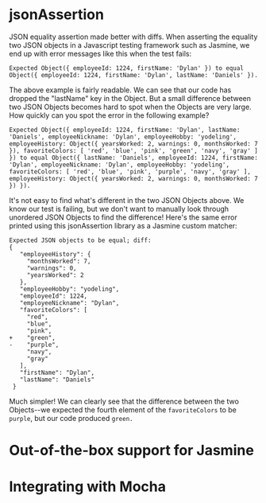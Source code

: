 # jsonAssertion
JSON equality assertion made better with diffs. When asserting the equality two JSON objects in a Javascript testing framework such as Jasmine, we end up with error messages like this when the test fails: 

```
Expected Object({ employeeId: 1224, firstName: 'Dylan' }) to equal Object({ employeeId: 1224, firstName: 'Dylan', lastName: 'Daniels' }).
```

The above example is fairly readable. We can see that our code has dropped the "lastName" key in the Object. But a small difference between two JSON Objects becomes hard to spot when the Objects are very large. How quickly can you spot the error in the following example?

```
Expected Object({ employeeId: 1224, firstName: 'Dylan', lastName: 'Daniels', employeeNickname: 'Dylan', employeeHobby: 'yodeling', employeeHistory: Object({ yearsWorked: 2, warnings: 0, monthsWorked: 7 }), favoriteColors: [ 'red', 'blue', 'pink', 'green', 'navy', 'gray' ] }) to equal Object({ lastName: 'Daniels', employeeId: 1224, firstName: 'Dylan', employeeNickname: 'Dylan', employeeHobby: 'yodeling', favoriteColors: [ 'red', 'blue', 'pink', 'purple', 'navy', 'gray' ], employeeHistory: Object({ yearsWorked: 2, warnings: 0, monthsWorked: 7 }) }).
```

It's not easy to find what's different in the two JSON Objects above. We know our test is failing, but we don't want to manually look through unordered JSON Objects to find the difference! Here's the same error printed using this jsonAssertion library as a Jasmine custom matcher:

```
Expected JSON objects to be equal; diff:
{
   "employeeHistory": {
     "monthsWorked": 7,
     "warnings": 0,
     "yearsWorked": 2
   },
   "employeeHobby": "yodeling",
   "employeeId": 1224,
   "employeeNickname": "Dylan",
   "favoriteColors": [
     "red",
     "blue",
     "pink",
+    "green",
-    "purple",
     "navy",
     "gray"
   ],
   "firstName": "Dylan",
   "lastName": "Daniels"
 }
```

Much simpler! We can clearly see that the difference between the two Objects--we expected the fourth element of the `favoriteColors` to be `purple`, but our code produced `green.`

# Out-of-the-box support for Jasmine


# Integrating with Mocha
